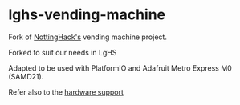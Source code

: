 # lghs-vending-machine

Fork of [NottingHack's](https://github.com/NottingHack) vending machine project.

Forked to suit our needs in LgHS

Adapted to be used with PlatformIO and Adafruit Metro Express M0 (SAMD21).

Refer also to the [hardware support](https://github.com/NottingHack/nv-vend-PCB)